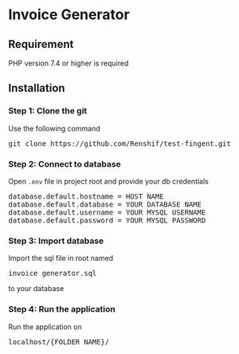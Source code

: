 # Invoice Generator

## Requirement
PHP version 7.4 or higher is required

## Installation

### Step 1: Clone the git

Use the following command

<pre>git clone https://github.com/Renshif/test-fingent.git</pre>

### Step 2: Connect to database

Open <code>.env</code> file in project root and provide your db credentials

<pre>database.default.hostname = HOST NAME
database.default.database = YOUR DATABASE NAME
database.default.username = YOUR MYSQL USERNAME
database.default.password = YOUR MYSQL PASSWORD</pre>

### Step 3: Import database

Import the sql file in root named <pre>invoice_generator.sql</pre> to your database

### Step 4: Run the application

Run the application on <pre>localhost/{FOLDER_NAME}/</pre>
